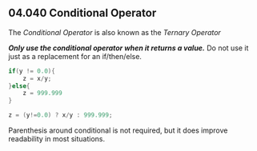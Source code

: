 ## 04.040 Conditional Operator

The *Conditional Operator* is also known as the *Ternary Operator*

***Only use the conditional operator when it returns a value.***  Do not use it just as a replacement for an if/then/else.

```java
if(y != 0.0){
    z = x/y;
}else{
    z = 999.999
}
```

```java
z = (y!=0.0) ? x/y : 999.999;
```

Parenthesis around conditional is not required, but it does improve readability in most situations.